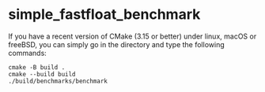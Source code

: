 # simple_fastfloat_benchmark


If you have a recent version of CMake (3.15 or better) under linux, macOS or freeBSD,  you can simply
go in the directory and type the following commands:

```
cmake -B build .
cmake --build build
./build/benchmarks/benchmark 
```

